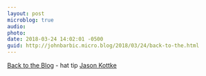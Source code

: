 ```yaml
---
layout: post
microblog: true
audio: 
photo: 
date: 2018-03-24 14:02:01 -0500
guid: http://johnbarbic.micro.blog/2018/03/24/back-to-the.html
---
```

[Back to the Blog](https://dancohen.org/2018/03/21/back-to-the-blog/) - hat tip [Jason Kottke](https://kottke.org)
